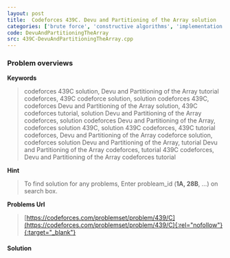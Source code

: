 ```yaml
---
layout: post
title:  Codeforces 439C. Devu and Partitioning of the Array solution
categories: ['brute force', 'constructive algorithms', 'implementation', 'number theory']
code: DevuAndPartitioningTheArray
src: 439C-DevuAndPartitioningTheArray.cpp
---
```

### **Problem overviews**

**Keywords**
> codeforces 439C solution, Devu and Partitioning of the Array tutorial codeforces, 439C codeforce solution, solution codeforces 439C, codeforces Devu and Partitioning of the Array solution, 439C codeforces tutorial, solution Devu and Partitioning of the Array codeforces, solution codeforces Devu and Partitioning of the Array, codeforces solution 439C, solution 439C codeforces, 439C tutorial codeforces, Devu and Partitioning of the Array codeforce solution, codeforces solution Devu and Partitioning of the Array, tutorial Devu and Partitioning of the Array codeforces, tutorial 439C codeforces, Devu and Partitioning of the Array codeforces tutorial

**Hint**
> To find solution for any problems, Enter probleam_id (**1A, 28B**, ...) on search box. 

**Problems Url**
> [https://codeforces.com/problemset/problem/439/C](https://codeforces.com/problemset/problem/439/C){:rel="nofollow"}{:target="_blank"}

#### **Solution**



